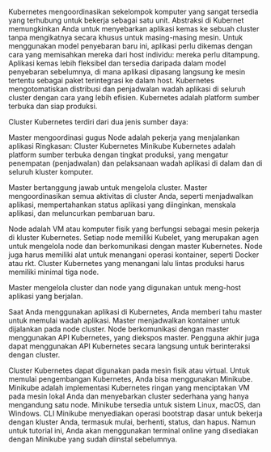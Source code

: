Kubernetes mengoordinasikan sekelompok komputer yang sangat tersedia yang terhubung untuk bekerja sebagai satu unit. Abstraksi di Kubernet memungkinkan Anda untuk menyebarkan aplikasi kemas ke sebuah cluster tanpa mengikatnya secara khusus untuk masing-masing mesin. Untuk menggunakan model penyebaran baru ini, aplikasi perlu dikemas dengan cara yang memisahkan mereka dari host individu: mereka perlu ditampung. Aplikasi kemas lebih fleksibel dan tersedia daripada dalam model penyebaran sebelumnya, di mana aplikasi dipasang langsung ke mesin tertentu sebagai paket terintegrasi ke dalam host. Kubernetes mengotomatiskan distribusi dan penjadwalan wadah aplikasi di seluruh cluster dengan cara yang lebih efisien. Kubernetes adalah platform sumber terbuka dan siap produksi.

Cluster Kubernetes terdiri dari dua jenis sumber daya:

Master mengoordinasi gugus
Node adalah pekerja yang menjalankan aplikasi
Ringkasan:
Cluster Kubernetes
Minikube
Kubernetes adalah platform sumber terbuka dengan tingkat produksi, yang mengatur penempatan (penjadwalan) dan pelaksanaan wadah aplikasi di dalam dan di seluruh kluster komputer.

Master bertanggung jawab untuk mengelola cluster. Master mengoordinasikan semua aktivitas di cluster Anda, seperti menjadwalkan aplikasi, mempertahankan status aplikasi yang diinginkan, menskala aplikasi, dan meluncurkan pembaruan baru.

Node adalah VM atau komputer fisik yang berfungsi sebagai mesin pekerja di kluster Kubernetes. Setiap node memiliki Kubelet, yang merupakan agen untuk mengelola node dan berkomunikasi dengan master Kubernetes. Node juga harus memiliki alat untuk menangani operasi kontainer, seperti Docker atau rkt. Cluster Kubernetes yang menangani lalu lintas produksi harus memiliki minimal tiga node.

Master mengelola cluster dan node yang digunakan untuk meng-host aplikasi yang berjalan.

Saat Anda menggunakan aplikasi di Kubernetes, Anda memberi tahu master untuk memulai wadah aplikasi. Master menjadwalkan kontainer untuk dijalankan pada node cluster. Node berkomunikasi dengan master menggunakan API Kubernetes, yang diekspos master. Pengguna akhir juga dapat menggunakan API Kubernetes secara langsung untuk berinteraksi dengan cluster.

Cluster Kubernetes dapat digunakan pada mesin fisik atau virtual. Untuk memulai pengembangan Kubernetes, Anda bisa menggunakan Minikube. Minikube adalah implementasi Kubernetes ringan yang menciptakan VM pada mesin lokal Anda dan menyebarkan cluster sederhana yang hanya mengandung satu node. Minikube tersedia untuk sistem Linux, macOS, dan Windows. CLI Minikube menyediakan operasi bootstrap dasar untuk bekerja dengan kluster Anda, termasuk mulai, berhenti, status, dan hapus. Namun untuk tutorial ini, Anda akan menggunakan terminal online yang disediakan dengan Minikube yang sudah diinstal sebelumnya.